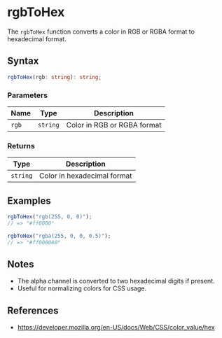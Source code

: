# rgbToHex

The `rgbToHex` function converts a color in RGB or RGBA format to hexadecimal format.

## Syntax

```typescript
rgbToHex(rgb: string): string;
```

### Parameters

| Name   | Type     | Description                  |
| ------ | -------- | ---------------------------- |
| `rgb`  | `string` | Color in RGB or RGBA format   |

### Returns

| Type      | Description                  |
| --------- | ---------------------------- |
| `string`  | Color in hexadecimal format |

## Examples

```typescript
rgbToHex("rgb(255, 0, 0)");
// => "#ff0000"

rgbToHex("rgba(255, 0, 0, 0.5)");
// => "#ff000080"
```

## Notes

* The alpha channel is converted to two hexadecimal digits if present.
* Useful for normalizing colors for CSS usage.

## References

* https://developer.mozilla.org/en-US/docs/Web/CSS/color_value/hex